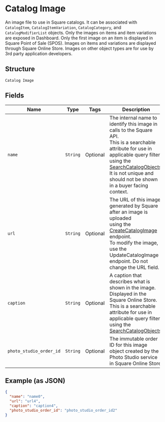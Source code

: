 
# Catalog Image

An image file to use in Square catalogs. It can be associated with
`CatalogItem`, `CatalogItemVariation`, `CatalogCategory`, and `CatalogModifierList` objects.
Only the images on items and item variations are exposed in Dashboard.
Only the first image on an item is displayed in Square Point of Sale (SPOS).
Images on items and variations are displayed through Square Online Store.
Images on other object types are for use by 3rd party application developers.

## Structure

`Catalog Image`

## Fields

| Name | Type | Tags | Description |
|  --- | --- | --- | --- |
| `name` | `String` | Optional | The internal name to identify this image in calls to the Square API.<br>This is a searchable attribute for use in applicable query filters<br>using the [SearchCatalogObjects](../../doc/api/catalog.md#search-catalog-objects).<br>It is not unique and should not be shown in a buyer facing context. |
| `url` | `String` | Optional | The URL of this image, generated by Square after an image is uploaded<br>using the [CreateCatalogImage](../../doc/api/catalog.md#create-catalog-image) endpoint.<br>To modify the image, use the UpdateCatalogImage endpoint. Do not change the URL field. |
| `caption` | `String` | Optional | A caption that describes what is shown in the image. Displayed in the<br>Square Online Store. This is a searchable attribute for use in applicable query filters<br>using the [SearchCatalogObjects](../../doc/api/catalog.md#search-catalog-objects). |
| `photo_studio_order_id` | `String` | Optional | The immutable order ID for this image object created by the Photo Studio service in Square Online Store. |

## Example (as JSON)

```json
{
  "name": "name0",
  "url": "url4",
  "caption": "caption4",
  "photo_studio_order_id": "photo_studio_order_id2"
}
```

